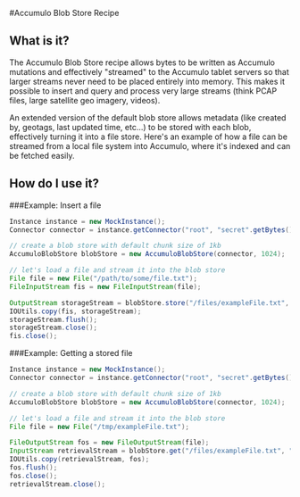 #Accumulo Blob Store Recipe

## What is it?

The Accumulo Blob Store recipe allows bytes to be written as Accumulo mutations and effectively "streamed" to the Accumulo tablet servers so that larger streams never need to be placed entirely into memory. This makes it possible to insert and query and process very large streams (think PCAP files, large satellite geo imagery, videos). 

An extended version of the default blob store allows metadata (like created by, geotags, last updated time, etc...) to be stored with each blob, effectively turning it into a file store. Here's an example of how a file can be streamed from a local file system into Accumulo, where it's indexed and can be fetched easily.

## How do I use it?


###Example: Insert a file 
```java
Instance instance = new MockInstance();
Connector connector = instance.getConnector("root", "secret".getBytes());

// create a blob store with default chunk size of 1kb
AccumuloBlobStore blobStore = new AccumuloBlobStore(connector, 1024);  

// let's load a file and stream it into the blob store
File file = new File("/path/to/some/file.txt");
FileInputStream fis = new FileInputStream(file);

OutputStream storageStream = blobStore.store("/files/exampleFile.txt", "txt", file.lastModified(), "ABC");
IOUtils.copy(fis, storageStream);
storageStream.flush();
storageStream.close();
fis.close();
```

###Example: Getting a stored file
```java
Instance instance = new MockInstance();
Connector connector = instance.getConnector("root", "secret".getBytes());

// create a blob store with default chunk size of 1kb
AccumuloBlobStore blobStore = new AccumuloBlobStore(connector, 1024);  

// let's load a file and stream it into the blob store
File file = new File("/tmp/exampleFile.txt");

FileOutputStream fos = new FileOutputStream(file);
InputStream retrievalStream = blobStore.get("/files/exampleFile.txt", "txt", new Auths("ABC"));
IOUtils.copy(retrievalStream, fos);
fos.flush();
fos.close();
retrievalStream.close();
```

